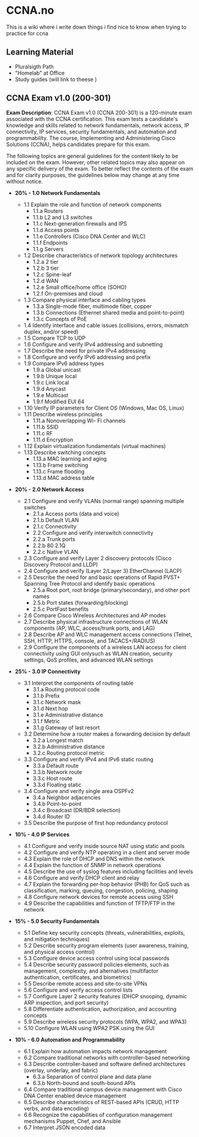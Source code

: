 # CCNA.no
This is a wiki where i write down things i find nice to know when trying to practice for ccna

## Learning Material
* Pluralsigth Path
* "Homelab" at Office
* Study guides (will link to theese ) 

## CCNA Exam v1.0 (200-301)

**Exam Description**:  CCNA Exam v1.0 (CCNA 200-301) is a 120-minute exam associated with the CCNA certification. This exam tests a candidate's knowledge and skills related to network fundamentals, network access, IP connectivity, IP services, security fundamentals, and automation and programmability. The course, Implementing and Administering Cisco Solutions (CCNA), helps candidates prepare for this exam.



The following topics are general guidelines for the content likely to be included on the exam. However, other related topics may also appear on any specific delivery of the exam. To better reflect the contents of the exam and for clarity purposes, the guidelines below may change at any time without notice.


* **20% - 1.0 Network Fundamentals**
	* 1.1 Explain the role and function of network components
		* 1.1.a Routers
		* 1.1.b L2 and L3 switches
		* 1.1.c Next-generation firewalls and IPS
		* 1.1.d Access points
		* 1.1.e Controllers (Cisco DNA Center and WLC)
		* 1.1.f Endpoints
		* 1.1.g Servers
	* 1.2 Describe characteristics of network topology architectures
		* 1.2.a 2 tier
		* 1.2.b 3 tier
		* 1.2.c Spine-leaf
		* 1.2.d WAN
		* 1.2.e Small office/home office (SOHO)
		* 1.2.f On-premises and cloud
	* 1.3 Compare physical interface and cabling types
		* 1.3.a Single-mode fiber, multimode fiber, copper
		* 1.3.b Connections (Ethernet shared media and point-to-point)
		* 1.3.c Concepts of PoE
	* 1.4 Identify interface and cable issues (collisions, errors, mismatch duplex, and/or speed)
	* 1.5 Compare TCP to UDP 
	* 1.6 Configure and verify IPv4 addressing and subnetting 
	* 1.7 Describe the need for private IPv4 addressing
	* 1.8 Configure and verify IPv6 addressing and prefix
	* 1.9 Compare IPv6 address types 
		* 1.9.a Global unicast
		* 1.9.b Unique local 
		* 1.9.c Link local 
		* 1.9.d Anycast
		* 1.9.e Multicast
		* 1.9.f Modified EUI 64
	* 1.10 Verify IP parameters for Client OS (Windows, Mac OS, Linux)
	* 1.11 Describe wireless principles
		* 1.11.a   Nonoverlapping Wi- Fi channels
		* 1.11.b   SSID
		* 1.11.c    RF
		* 1.11.d   Encryption
	* 1.12 Explain virtualization fundamentals (virtual machines)
	* 1.13 Describe switching concepts
		* 1.13.a MAC learning and aging
		* 1.13.b Frame switching
		* 1.13.c Frame flooding
		* 1.13.d MAC address table

* **20% - 2.0 Network Access**
	* 2.1 Configure and verify VLANs (normal range) spanning multiple switches
		* 2.1.a Access ports (data and voice)
		* 2.1.b Default VLAN
		* 2.1.c Connectivity
		* 2.2 Configure and verify interswitch connectivity
		* 2.2.a Trunk ports
		* 2.2.b 80 2.1Q
		* 2.2.c Native VLAN
	* 2.3 Configure and verify Layer 2 discovery protocols (Cisco Discovery Protocol and LLDP)
	* 2.4 Configure and verify (Layer 2/Layer 3) EtherChannel (LACP)
	* 2.5 Describe the need for and basic operations of Rapid PVST+ Spanning Tree Protocol and identify basic operations
		* 2.5.a Root port, root bridge (primary/secondary), and other port names
		* 2.5.b Port states (forwarding/blocking)
		* 2.5.c PortFast benefits
	* 2.6 Compare Cisco Wireless Architectures and AP modes
	* 2.7 Describe physical infrastructure connections of WLAN components (AP, WLC, access/trunk ports, and LAG)
	* 2.8 Describe AP and WLC management access connections (Telnet, SSH, HTTP, HTTPS, console, and TACACS+/RADIUS) 
	* 2.9 Configure the components of a wireless LAN access for client connectivity using GUI onlysuch as WLAN creation, security settings, QoS profiles, and advanced WLAN settings


* **25% - 3.0 IP Connectivity**

	* 3.1 Interpret the components of routing table
		* 3.1.a Routing protocol code
		* 3.1.b Prefix
		* 3.1.c Network mask
		* 3.1.d Next hop
		* 3.1.e Administrative distance
		* 3.1.f Metric
		* 3.1.g Gateway of last resort
	* 3.2 Determine how a router makes a forwarding decision by default
		* 3.2.a Longest match
		* 3.2.b Administrative distance
		* 3.2.c Routing protocol metric
	* 3.3 Configure and verify IPv4 and IPv6 static routing
		* 3.3.a Default route
		* 3.3.b Network route
		* 3.3.c Host route
		* 3.3.d Floating static
	* 3.4 Configure and verify single area OSPFv2
		* 3.4.a Neighbor adjacencies
		* 3.4.b Point-to-point
		* 3.4.c Broadcast (DR/BDR selection)
		* 3.4.d Router ID
	* 3.5 Describe the purpose of first hop redundancy protocol

* **10% - 4.0 IP Services**
	* 4.1 Configure and verify inside source NAT using static and pools
	* 4.2 Configure and verify NTP operating in a client and server mode
	* 4.3 Explain the role of DHCP and DNS within the network
	* 4.4 Explain the function of SNMP in network operations
	* 4.5 Describe the use of syslog features including facilities and levels
	* 4.6 Configure and verify DHCP client and relay
	* 4.7 Explain the forwarding per-hop behavior (PHB) for QoS such as classification, marking, queuing, congestion, policing, shaping 
	* 4.8 Configure network devices for remote access using SSH 
	* 4.9 Describe the capabilities and function of TFTP/FTP in the network


* **15% - 5.0 Security Fundamentals**
	* 5.1 Define key security concepts (threats, vulnerabilities, exploits,  and mitigation techniques)
	* 5.2 Describe security program elements (user awareness, training, and physical access control) 
	* 5.3 Configure device access control using local passwords 
	* 5.4 Describe security password policies elements, such as management, complexity, and alternatives (multifactor authentication, certificates, and biometrics)
	* 5.5 Describe remote access and site-to-site VPNs
	* 5.6 Configure and verify access control lists
	* 5.7 Configure Layer 2 security features (DHCP snooping, dynamic ARP inspection, and port security)
	* 5.8 Differentiate authentication, authorization, and accounting concepts
	* 5.9 Describe wireless security protocols (WPA, WPA2, and WPA3)
	* 5.10 Configure WLAN using WPA2 PSK using the GUI

* **10% - 6.0 Automation and Programmability**
	* 6.1 Explain how automation impacts network management
	* 6.2 Compare traditional networks with controller-based networking
	* 6.3 Describe controller-based and software defined architectures (overlay, underlay, and fabric)
		* 6.3.a Separation of control plane and data plane 
		* 6.3.b North-bound and south-bound APIs
	* 6.4 Compare traditional campus device management with Cisco DNA Center enabled device management
	* 6.5 Describe characteristics of REST-based APIs (CRUD, HTTP verbs, and data encoding)
	* 6.6 Recognize the capabilities of configuration management mechanisms Puppet, Chef, and Ansible
	* 6.7 Interpret JSON encoded data
